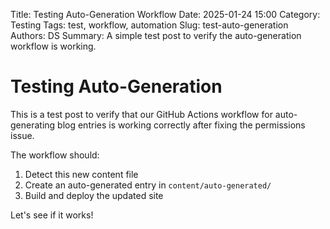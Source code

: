 Title: Testing Auto-Generation Workflow
Date: 2025-01-24 15:00
Category: Testing
Tags: test, workflow, automation
Slug: test-auto-generation
Authors: DS
Summary: A simple test post to verify the auto-generation workflow is working.

# Testing Auto-Generation

This is a test post to verify that our GitHub Actions workflow for auto-generating blog entries is working correctly after fixing the permissions issue.

The workflow should:
1. Detect this new content file
2. Create an auto-generated entry in `content/auto-generated/`
3. Build and deploy the updated site

Let's see if it works!